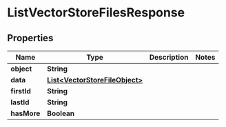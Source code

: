 # ListVectorStoreFilesResponse

## Properties
Name | Type | Description | Notes
------------ | ------------- | ------------- | -------------
**object** | **String** |  | 
**data** | [**List&lt;VectorStoreFileObject&gt;**](VectorStoreFileObject.md) |  | 
**firstId** | **String** |  | 
**lastId** | **String** |  | 
**hasMore** | **Boolean** |  | 
